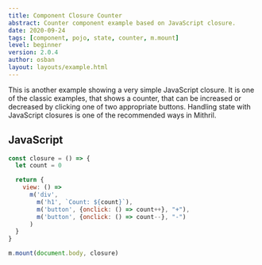 ```yaml
---
title: Component Closure Counter
abstract: Counter component example based on JavaScript closure.
date: 2020-09-24
tags: [component, pojo, state, counter, m.mount]
level: beginner
version: 2.0.4
author: osban
layout: layouts/example.html
---
```


This is another example showing a very simple JavaScript closure.
It is one of the classic examples, that shows a counter, that can be increased or decreased by clicking one of two appropriate buttons.
Handling state with JavaScript closures is one of the recommended ways in Mithril.

## JavaScript

~~~js
const closure = () => {
  let count = 0

  return {
    view: () =>
      m('div',
        m('h1', `Count: ${count}`),
        m('button', {onclick: () => count++}, "+"),
        m('button', {onclick: () => count--}, "-")
      )
  }
}

m.mount(document.body, closure)
~~~
